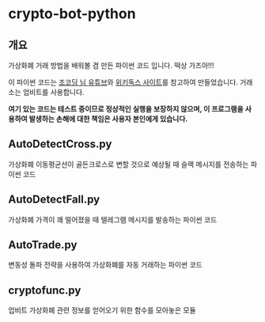 # crypto-bot-python

## 개요
가상화폐 거래 방법을 배워볼 겸 만든 파이썬 코드 입니다. 떡상 가즈아!!!

이 파이썬 코드는 [조코딩 님 유튜브](https://youtu.be/5vofEMqMyGk)와 [위키독스 사이트](https://wikidocs.net/book/1665)를 참고하여 만들었습니다. 거래소는 업비트를 사용합니다.

**여기 있는 코드는 테스트 중이므로 정상적인 실행을 보장하지 않으며, 이 프로그램을 사용하여 발생하는 손해에 대한 책임은 사용자 본인에게 있습니다.**

## AutoDetectCross.py
가상화폐 이동평균선이 골든크로스로 변할 것으로 예상될 때 슬랙 메시지를 전송하는 파이썬 코드

## AutoDetectFall.py
가상화폐 가격이 꽤 떨어졌을 때 텔레그램 메시지를 발송하는 파이썬 코드

## AutoTrade.py
변동성 돌파 전략을 사용하여 가상화폐를 자동 거래하는 파이썬 코드

## cryptofunc.py
업비트 가상화폐 관련 정보를 얻어오기 위한 함수를 모아놓은 모듈